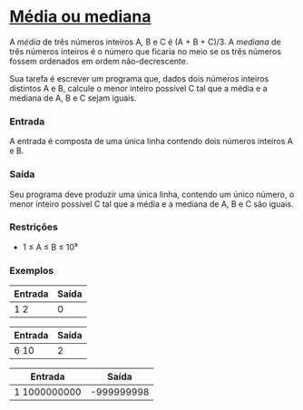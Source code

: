 # [Média ou mediana](https://olimpiada.ic.unicamp.br/pratique/p2/2021/f2/media/)

A *média* de três números inteiros A, B e C é (A + B + C)/3. A *mediana* de três números inteiros é o número que ficaria no meio se os três números fossem ordenados em ordem não-decrescente.

Sua tarefa é escrever um programa que, dados dois números inteiros distintos A e B, calcule o menor inteiro possível C tal que a média e a mediana de A, B e C sejam iguais.

### Entrada

A entrada é composta de uma única linha contendo dois números inteiros A e B.

### Saída

Seu programa deve produzir uma única linha, contendo um único número, o menor inteiro possível C tal que a média e a mediana de A, B e C são iguais.

### Restrições

* 1 ≤ A ≤ B ≤ 10⁹

### Exemplos

| Entrada | Saída |
| ------- | ------ |
| 1 2     | 0      |

| Entrada | Saída |
| ------- | ------ |
| 6 10    | 2      |

| Entrada      | Saída     |
| ------------ | ---------- |
| 1 1000000000 | -999999998 |
